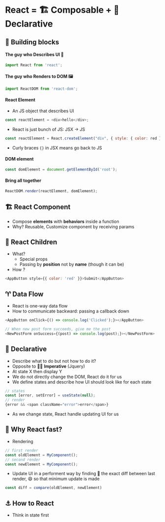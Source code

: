 # React = 🏗️ Composable + 🚡 Declarative

## 🧱 Building blocks
#### The guy who Describes UI 🤏
```js
import React from 'react';
```
#### The guy who Renders to DOM 🖼️
```js
import ReactDOM from 'react-dom';
```
#### React Element
* An JS object that describes UI
```js
const reactElement = <div>hello</div>;
```
* React is just bunch of JS: JSX -> JS
```js
const reactElement = React.createElement("div", { style: { color: red } }, "hello there");
```
* Curly braces `{}` in JSX means go back to JS

#### DOM element
```js
const domElement = document.getElementById('root');
```
#### Bring all together
```js
ReactDOM.render(reactElement, domElement);
```

## 🏗️ React Component
* Compose __elements__ with __behaviors__ inside a function
* Why? Reusable, Customize component by receiving params

## 🚸 React Children
* What?
  * Special props
  * Passing by __position__ not by __name__ (though it can be)
* How ?
```js
<AppButton style={{ color: 'red' }}>Submit</AppButton>
```

## ♈ Data Flow
* React is one-way data flow
* How to communicate backward: passing a callback down
```js
<AppButton onClick={() => console.log('Clicked');}></AppButton>
```
```js
// When new post form succeeds, give me the post
<NewPostForm onSuccess={(post) => console.log(post);}></NewPostForm>
```

## 🚡 Declarative
* Describe what to do but not how to do it?
* Opposite to 👷‍♂️ __Imperative__ (Jquery)
* At state X then display Y
* We do not directly change the DOM, React do it for us
* We define states and describe how UI should look like for each state
```js
// states
const [error, setError] = useState(null);
// render
{error && <span className="error">error</span>}
```
* As we change state, React handle updating UI for us

## 🚀 Why React fast?
- Rendering
```js
// first render
const oldElement = MyComponent();
// second render
const newElement = MyComponent();
```
- Update UI in a performent way by finding 🔡 the exact diff between last render, 😄 so that minimum update is made
```js
const diff = compare(oldElement, newElement)
```

## ⚓ How to React
* Think in state first

